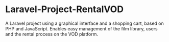 # Laravel-Project-RentalVOD
A Laravel project using a graphical interface and a shopping cart, based on PHP and JavaScript. Enables easy management of the film library, users and the rental process on the VOD platform.
